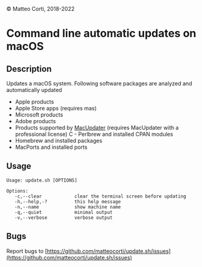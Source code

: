 
 &copy; Matteo Corti, 2018-2022

# Command line automatic updates on macOS

## Description

Updates a macOS system. Following software packages are analyzed and automatically updated

 - Apple products
 - Apple Store apps (requires mas)
 - Microsoft products
 - Adobe products
 - Products supported by [MacUpdater](https://www.corecode.io/macupdater/) (requires MacUpdater with a professional license)
C - Perlbrew and installed CPAN modules
 - Homebrew and installed packages
 - MacPorts and installed ports

## Usage

```
Usage: update.sh [OPTIONS]

Options:
   -c,--clear            clear the terminal screen before updating
   -h,--help,-?          this help message
   -n,--name             show machine name
   -q,--quiet            minimal output
   -v,--verbose          verbose output
```

## Bugs

Report bugs to [https://github.com/matteocorti/update.sh/issues](https://github.com/matteocorti/update.sh/issues)
